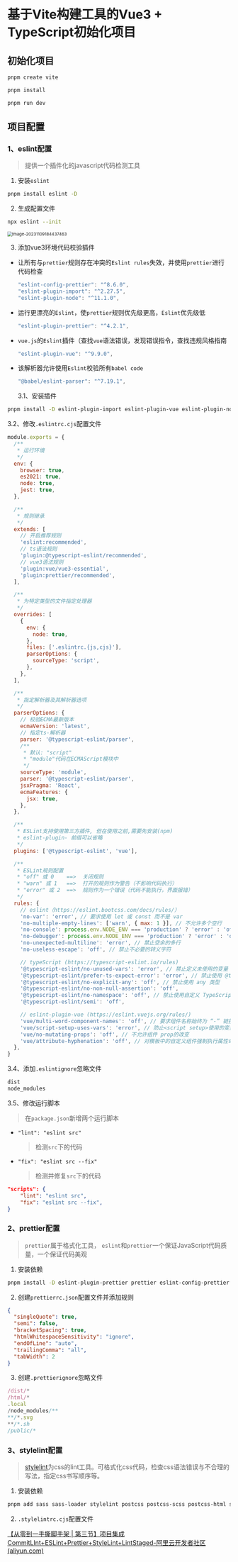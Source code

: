 # 基于Vite构建工具的Vue3 + TypeScript初始化项目

## 初始化项目

```bash
pnpm create vite

pnpm install

pnpm run dev
```

## 项目配置

### 1、eslint配置

> 提供一个插件化的javascript代码检测工具

1. 安装`eslint`

```bash
pnpm install eslint -D
```

2. 生成配置文件

```bash
npx eslint --init
```

 <img src="C:\Users\TheOutsider\AppData\Roaming\Typora\typora-user-images\image-20231109184437463.png" alt="image-20231109184437463" style="zoom: 67%;" />

3. 添加vue3环境代码校验插件

- 让所有与`prettier`规则存在冲突的`Eslint rules`失效，并使用`prettier`进行代码检查

  ```javascript
  "eslint-config-prettier": "^8.6.0",
  "eslint-plugin-import": "^2.27.5",
  "eslint-plugin-node": "^11.1.0",
  ```

- 运行更漂亮的`Eslint`，使`prettier`规则优先级更高，`Eslint`优先级低

  ```javascript
  "eslint-plugin-prettier": "^4.2.1",
  ```

- `vue.js`的`Eslint`插件（查找`vue`语法错误，发现错误指令，查找违规风格指南

  ```javascript
  "eslint-plugin-vue": "^9.9.0",
  ```

- 该解析器允许使用`Eslint`校验所有`babel code`

  ```javascript
  "@babel/eslint-parser": "^7.19.1",
  ```

  3.1、安装插件

```bash
pnpm install -D eslint-plugin-import eslint-plugin-vue eslint-plugin-node eslint-plugin-prettier eslint-config-prettier eslint-plugin-node @babel/eslint-parser
```

3.2、修改`.eslintrc.cjs`配置文件

```javascript
module.exports = {
  /**
   * 运行环境
   */
  env: {
    browser: true,
    es2021: true,
    node: true,
    jest: true,
  },

  /**
   * 规则继承
   */
  extends: [
    // 开启推荐规则
    'eslint:recommended',
    // ts语法规则
    'plugin:@typescript-eslint/recommended',
    // vue3语法规则
    'plugin:vue/vue3-essential',
    'plugin:prettier/recommended',
  ],

  /**
   * 为特定类型的文件指定处理器
   */
  overrides: [
    {
      env: {
        node: true,
      },
      files: ['.eslintrc.{js,cjs}'],
      parserOptions: {
        sourceType: 'script',
      },
    },
  ],

  /**
   * 指定解析器及其解析器选项
   */
  parserOptions: {
    // 校验ECMA最新版本
    ecmaVersion: 'latest',
    // 指定ts-解析器
    parser: '@typescript-eslint/parser',
    /**
     * 默认: "script"
     * "module"代码在ECMAScript模块中
     */
    sourceType: 'module',
    parser: '@typescript-eslint/parser',
    jsxPragma: 'React',
    ecmaFeatures: {
      jsx: true,
    },
  },

  /**
   * ESLint支持使用第三方插件, 但在使用之前,需要先安装(npm)
   * eslint-plugin- 前缀可以省略
   */
  plugins: ['@typescript-eslint', 'vue'],

  /**
   * ESLint规则配置
   * "off" 或 0    ==>  关闭规则
   * "warn" 或 1   ==>  打开的规则作为警告（不影响代码执行）
   * "error" 或 2  ==>  规则作为一个错误（代码不能执行，界面报错）
   */
  rules: {
    // eslint（https://eslint.bootcss.com/docs/rules/）
    'no-var': 'error', // 要求使用 let 或 const 而不是 var
    'no-multiple-empty-lines': ['warn', { max: 1 }], // 不允许多个空行
    'no-console': process.env.NODE_ENV === 'production' ? 'error' : 'off',
    'no-debugger': process.env.NODE_ENV === 'production' ? 'error' : 'off',
    'no-unexpected-multiline': 'error', // 禁止空余的多行
    'no-useless-escape': 'off', // 禁止不必要的转义字符

    // typeScript (https://typescript-eslint.io/rules)
    '@typescript-eslint/no-unused-vars': 'error', // 禁止定义未使用的变量
    '@typescript-eslint/prefer-ts-expect-error': 'error', // 禁止使用 @ts-ignore
    '@typescript-eslint/no-explicit-any': 'off', // 禁止使用 any 类型
    '@typescript-eslint/no-non-null-assertion': 'off',
    '@typescript-eslint/no-namespace': 'off', // 禁止使用自定义 TypeScript 模块和命名空间。
    '@typescript-eslint/semi': 'off',

    // eslint-plugin-vue (https://eslint.vuejs.org/rules/)
    'vue/multi-word-component-names': 'off', // 要求组件名称始终为 “-” 链接的单词
    'vue/script-setup-uses-vars': 'error', // 防止<script setup>使用的变量<template>被标记为未使用
    'vue/no-mutating-props': 'off', // 不允许组件 prop的改变
    'vue/attribute-hyphenation': 'off', // 对模板中的自定义组件强制执行属性命名样式
  },
}
```

3.4、添加`.eslintignore`忽略文件

```javascript
dist
node_modules
```

3.5、修改运行脚本

> 在`package.json`新增两个运行脚本

- `"lint": "eslint src"`

  > 检测`src`下的代码

- `"fix": "eslint src --fix"`

  > 检测并修复`src`下的代码

```json
"scripts": {
    "lint": "eslint src",
    "fix": "eslint src --fix",
}
```

### 2、prettier配置

> `prettier`属于格式化工具， `eslint`和`prettier`一个保证JavaScript代码质量，一个保证代码美观

1. 安装依赖

```bash
pnpm install -D eslint-plugin-prettier prettier eslint-config-prettier
```

2. 创建`prettierrc.json`配置文件并添加规则

```json
{
  "singleQuote": true,
  "semi": false,
  "bracketSpacing": true,
  "htmlWhitespaceSensitivity": "ignore",
  "endOfLine": "auto",
  "trailingComma": "all",
  "tabWidth": 2
}
```

3. 创建`.prettierignore`忽略文件

```javascript
/dist/*
/html/*
.local
/node_modules/**
**/*.svg
**/*.sh
/public/*
```

### 3、stylelint配置

> [stylelint](https://stylelint.io/)为css的lint工具。可格式化css代码，检查css语法错误与不合理的写法，指定css书写顺序等。

1. 安装依赖

```bash
pnpm add sass sass-loader stylelint postcss postcss-scss postcss-html stylelint-config-prettier stylelint-config-recess-order stylelint-config-recommended-scss stylelint-config-standard stylelint-config-standard-vue stylelint-scss stylelint-order stylelint-config-standard-scss -D
```

2. `.stylelintrc.cjs`配置文件

[【从零到一手撕脚手架 | 第三节】项目集成CommitLInt+ESLint+Prettier+StyleLint+LintStaged-阿里云开发者社区 (aliyun.com)](https://developer.aliyun.com/article/1180656)
